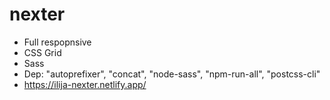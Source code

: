 # nexter
- Full respopnsive
- CSS Grid
- Sass
- Dep: "autoprefixer", "concat", "node-sass", "npm-run-all", "postcss-cli"
- https://ilija-nexter.netlify.app/
